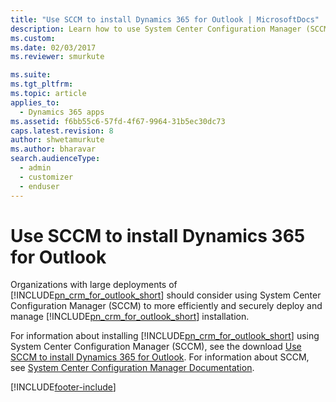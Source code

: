 ```yaml
---
title: "Use SCCM to install Dynamics 365 for Outlook | MicrosoftDocs"
description: Learn how to use System Center Configuration Manager (SCCM) to efficiently and securely deploy and manage a Dynamics 365 for Outlook installation.
ms.custom:
ms.date: 02/03/2017
ms.reviewer: smurkute

ms.suite:
ms.tgt_pltfrm:
ms.topic: article
applies_to: 
  - Dynamics 365 apps 
ms.assetid: f6bb55c6-57fd-4f67-9964-31b5ec30dc73
caps.latest.revision: 8
author: shwetamurkute
ms.author: bharavar
search.audienceType:
  - admin
  - customizer
  - enduser
---
```

# Use SCCM to install Dynamics 365 for Outlook
Organizations with large deployments of [!INCLUDE[pn_crm_for_outlook_short](../../includes/pn-crm-for-outlook-short.md)] should consider using System Center Configuration Manager (SCCM) to more efficiently and securely deploy and manage [!INCLUDE[pn_crm_for_outlook_short](../../includes/pn-crm-for-outlook-short.md)] installation.

 For information about installing [!INCLUDE[pn_crm_for_outlook_short](../../includes/pn-crm-for-outlook-short.md)] using System Center Configuration Manager (SCCM), see the download [Use SCCM to install Dynamics 365 for Outlook](https://download.microsoft.com/download/2/C/0/2C0AB67B-8B6F-4EF1-95C3-8DAEAD6E2FAE/Use_SCCM_to_install_Dynamics_365_for_Outlook.pdf).
 For information about SCCM, see [System Center Configuration Manager Documentation](/sccm/).


[!INCLUDE[footer-include](../../includes/footer-banner.md)]
